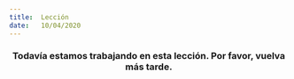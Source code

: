 ```yaml
---
title:  Lección
date:   10/04/2020
---
```


### <center>Todavía estamos trabajando en esta lección. Por favor, vuelva más tarde.</center>